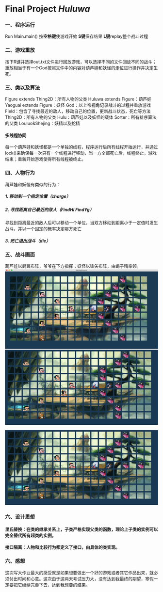 # Final Project *Huluwa*
### 一、程序运行
Run Main.main()
按**空格键**使游戏开始 **S键**保存结果 **L键**replay整个战斗过程
### 二、游戏重放
按下R键并选择out.txt文件进行回放游戏，可以选择不同的文件回放不同的战斗；
重放相当于有一个God按照文件中的内容对葫芦娃和妖怪的走位进行操作并决定生死。
### 三、类以及算法
Figure extends Thing2D：所有人物的父类
Huluwa extends Figure：葫芦娃
Yaoguai extends Figure：妖怪
God：以上帝视角记录战斗的过程并重放游戏
Field：包含了寻找最近的敌人，移动自己的位置，更新战斗状态，死亡等方法
Thing2D：所有人物的父类
Hulu：葫芦娃以及妖怪的载体
Sorter：所有排序算法的父类
Louluo&Shejing：妖精以及蛇精 
#### 多线程协同
每一个葫芦娃和妖怪都是一个单独的线程，程序运行后所有线程开始运行，并通过lock()来确保每一次只有一个线程进行移动，当一方全部死亡后，线程终止，游戏结束；重新开始游戏使得所有线程被终止。
### 四、人物行为
葫芦娃和妖怪有类似的行为：
##### 1. 移动到一个指定位置（charge）
##### 2. 寻找距离自己最近的敌人（FindHl FindYg）
寻找到距离最近的敌人后可以移动一个单位，当双方移动到距离小于一定值时发生战斗，并以一个固定的概率决定哪方死亡
##### 3. 死亡退出战斗（die）
### 五、战斗画面
葫芦娃以鹤翼布阵，爷爷在下方指挥；妖怪以锋矢布阵，由蝎子精率领。
![](media/15146301148239/15153826778630.jpg)
![battle0](media/15146301148239/battle0.gif)

![battle1](media/15146301148239/battle1.gif)

### 六、设计思想
#### 里氏替换：在类的继承关系上，子类严格实现父类的函数，理论上子类的实例可以完全替代所有超类的实例。

#### 接口隔离：人物和比较行为都定义了接口，由具体的类实现。

### 六、感想
这次写大作业最大的感受就是如果想要做出一个好的游戏或者其它作品出来，就必须付出时间和心意。这次由于这两天考试压力大，没有达到我最终的期望，寒假一定要把它继续完善下去，达到我想要的结果。


